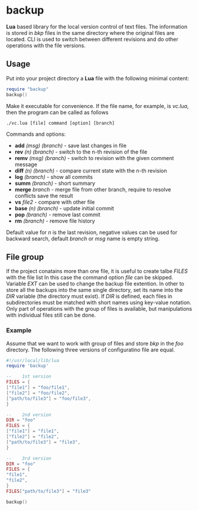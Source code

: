 # backup

**Lua** based library for the local version control of text files. The information is stored in _bkp_ files in the same directory where the original files are located. CLI is used to switch between different revisions and do other operations with the file versions.

## Usage

Put into your project directory a **Lua** file with the following minimal content:

```lua
require "backup"
backup()
```
Make it executable for convenience. If the file name, for example, is _vc.lua_, then the program can be called as follows

```
./vc.lua [file] command [option] [branch]
```

Commands and options: 
- **add** _(msg)_ _(branch)_ - save last changes in file
- **rev** _(n)_ _(branch)_ - switch to the n-th revision of the file
- **remv** _(msg)_ _(branch)_ - switch to revision with the given comment message
- **diff** _(n)_ _(branch)_ - compare current state with the n-th revision
- **log** _(branch)_ - show all commits
- **summ** _(branch)_ - short summary
- **merge** _branch_ - merge file from other branch, require to resolve conflicts save the result
- **vs** _file2_ - compare with other file 
- **base** _(n)_ _(branch)_ - update initial commit
- **pop** _(branch)_ - remove last commit
- **rm** _(branch)_ - remove file history

Default value for _n_ is the last revision, negative values can be used for backward search, default _branch_ or _msg_ name is empty string.

## File group

If the project conatains more than one file, it is useful to create talbe _FILES_ with the file list In this case the command option _file_ can be skipped. Variable _EXT_ can be used to change the backup file extention.
In other to store all the backups into the same single directory, set its name into the _DIR_ variable (the directory must exist). If _DIR_ is defined, each files in subdirectories must be matched with short names using key-value notation.
Only part of operations with the group of files is available, but manipulations with individual files still can be done. 

### Example 

Assume that we want to work with group of files and store _bkp_ in the _foo_ directory. The following three versions of configuratino file are equal. 
```lua
#!/usr/local/lib/lua
require 'backup'

--    1st version
FILES = {
["file1"] = "foo/file1",
["file2"] = "foo/file2",
["path/to/file3"] = "foo/file3",
}

--    2nd version
DIR = "foo"
FILES = {
["file1"] = "file1",
["file2"] = "file2",
["path/to/file3"] = "file3",
}

--    3rd version
DIR = "foo"
FILES = {
"file1",
"file2",
}
FILES["path/to/file3"] = "file3"

backup()
```
